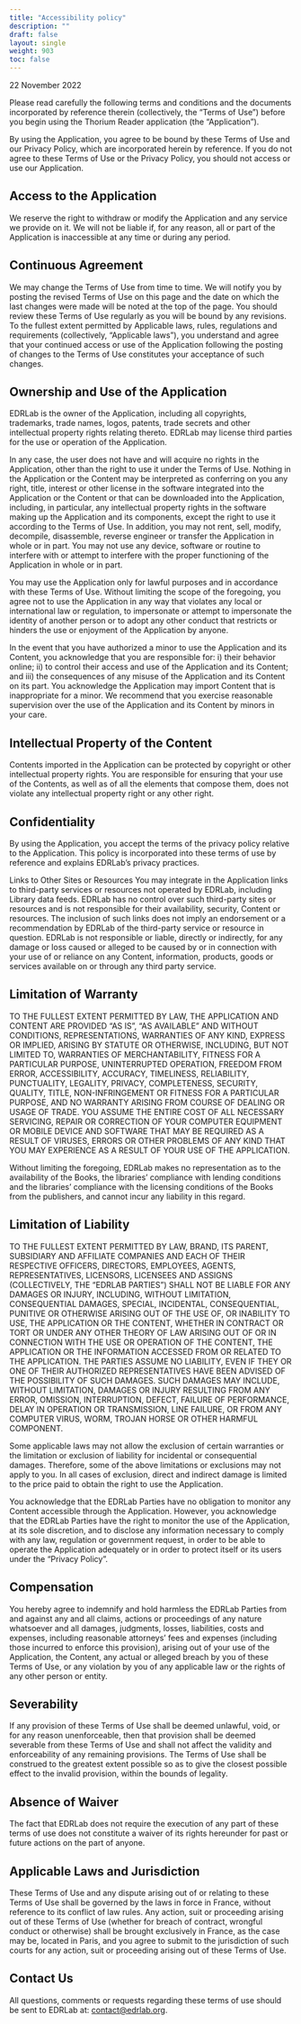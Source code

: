 ```yaml
---
title: "Accessibility policy"
description: ""
draft: false
layout: single
weight: 903
toc: false
---
```


22 November 2022

Please read carefully the following terms and conditions and the documents incorporated by reference therein (collectively, the “Terms of Use”) before you begin using the Thorium Reader application (the “Application”).

By using the Application, you agree to be bound by these Terms of Use and our Privacy Policy, which are incorporated herein by reference. If you do not agree to these Terms of Use or the Privacy Policy, you should not access or use our Application.

## Access to the Application
We reserve the right to withdraw or modify the Application and any service we provide on it. We will not be liable if, for any reason, all or part of the Application is inaccessible at any time or during any period.

## Continuous Agreement
We may change the Terms of Use from time to time. We will notify you by posting the revised Terms of Use on this page and the date on which the last changes were made will be noted at the top of the page. You should review these Terms of Use regularly as you will be bound by any revisions. To the fullest extent permitted by Applicable laws, rules, regulations and requirements (collectively, “Applicable laws”), you understand and agree that your continued access or use of the Application following the posting of changes to the Terms of Use constitutes your acceptance of such changes.

## Ownership and Use of the Application
EDRLab is the owner of the Application, including all copyrights, trademarks, trade names, logos, patents, trade secrets and other intellectual property rights relating thereto. EDRLab may license third parties for the use or operation of the Application.

In any case, the user does not have and will acquire no rights in the Application, other than the right to use it under the Terms of Use. Nothing in the Application or the Content may be interpreted as conferring on you any right, title, interest or other license in the software integrated into the Application or the Content or that can be downloaded into the Application, including, in particular, any intellectual property rights in the software making up the Application and its components, except the right to use it according to the Terms of Use. In addition, you may not rent, sell, modify, decompile, disassemble, reverse engineer or transfer the Application in whole or in part. You may not use any device, software or routine to interfere with or attempt to interfere with the proper functioning of the Application in whole or in part.

You may use the Application only for lawful purposes and in accordance with these Terms of Use. Without limiting the scope of the foregoing, you agree not to use the Application in any way that violates any local or international law or regulation, to impersonate or attempt to impersonate the identity of another person or to adopt any other conduct that restricts or hinders the use or enjoyment of the Application by anyone.

In the event that you have authorized a minor to use the Application and its Content, you acknowledge that you are responsible for: i) their behavior online; ii) to control their access and use of the Application and its Content; and iii) the consequences of any misuse of the Application and its Content on its part. You acknowledge the Application may import Content that is inappropriate for a minor. We recommend that you exercise reasonable supervision over the use of the Application and its Content by minors in your care.

## Intellectual Property of the Content
Contents imported in the Application can be protected by copyright or other intellectual property rights. You are responsible for ensuring that your use of the Contents, as well as of all the elements that compose them, does not violate any intellectual property right or any other right.

## Confidentiality
By using the Application, you accept the terms of the privacy policy relative to the Application. This policy is incorporated into these terms of use by reference and explains EDRLab’s privacy practices.

Links to Other Sites or Resources
You may integrate in the Application links to third-party services or resources not operated by EDRLab, including Library data feeds. EDRLab has no control over such third-party sites or resources and is not responsible for their availability, security, Content or resources. The inclusion of such links does not imply an endorsement or a recommendation by EDRLab of the third-party service or resource in question. EDRLab is not responsible or liable, directly or indirectly, for any damage or loss caused or alleged to be caused by or in connection with your use of or reliance on any Content, information, products, goods or services available on or through any third party service.

## Limitation of Warranty
TO THE FULLEST EXTENT PERMITTED BY LAW, THE APPLICATION AND CONTENT ARE PROVIDED “AS IS”, “AS AVAILABLE” AND WITHOUT CONDITIONS, REPRESENTATIONS, WARRANTIES OF ANY KIND, EXPRESS OR IMPLIED, ARISING BY STATUTE OR OTHERWISE, INCLUDING, BUT NOT LIMITED TO, WARRANTIES OF MERCHANTABILITY, FITNESS FOR A PARTICULAR PURPOSE, UNINTERRUPTED OPERATION, FREEDOM FROM ERROR, ACCESSIBILITY, ACCURACY, TIMELINESS, RELIABILITY, PUNCTUALITY, LEGALITY, PRIVACY, COMPLETENESS, SECURITY, QUALITY, TITLE, NON-INFRINGEMENT OR FITNESS FOR A PARTICULAR PURPOSE, AND NO WARRANTY ARISING FROM COURSE OF DEALING OR USAGE OF TRADE. YOU ASSUME THE ENTIRE COST OF ALL NECESSARY SERVICING, REPAIR OR CORRECTION OF YOUR COMPUTER EQUIPMENT OR MOBILE DEVICE AND SOFTWARE THAT MAY BE REQUIRED AS A RESULT OF VIRUSES, ERRORS OR OTHER PROBLEMS OF ANY KIND THAT YOU MAY EXPERIENCE AS A RESULT OF YOUR USE OF THE APPLICATION.

Without limiting the foregoing, EDRLab makes no representation as to the availability of the Books, the libraries’ compliance with lending conditions and the libraries’ compliance with the licensing conditions of the Books from the publishers, and cannot incur any liability in this regard.

## Limitation of Liability
TO THE FULLEST EXTENT PERMITTED BY LAW, BRAND, ITS PARENT, SUBSIDIARY AND AFFILIATE COMPANIES AND EACH OF THEIR RESPECTIVE OFFICERS, DIRECTORS, EMPLOYEES, AGENTS, REPRESENTATIVES, LICENSORS, LICENSEES AND ASSIGNS (COLLECTIVELY, THE “EDRLAB PARTIES”) SHALL NOT BE LIABLE FOR ANY DAMAGES OR INJURY, INCLUDING, WITHOUT LIMITATION, CONSEQUENTIAL DAMAGES, SPECIAL, INCIDENTAL, CONSEQUENTIAL, PUNITIVE OR OTHERWISE ARISING OUT OF THE USE OF, OR INABILITY TO USE, THE APPLICATION OR THE CONTENT, WHETHER IN CONTRACT OR TORT OR UNDER ANY OTHER THEORY OF LAW ARISING OUT OF OR IN CONNECTION WITH THE USE OR OPERATION OF THE CONTENT, THE APPLICATION OR THE INFORMATION ACCESSED FROM OR RELATED TO THE APPLICATION. THE PARTIES ASSUME NO LIABILITY, EVEN IF THEY OR ONE OF THEIR AUTHORIZED REPRESENTATIVES HAVE BEEN ADVISED OF THE POSSIBILITY OF SUCH DAMAGES. SUCH DAMAGES MAY INCLUDE, WITHOUT LIMITATION, DAMAGES OR INJURY RESULTING FROM ANY ERROR, OMISSION, INTERRUPTION, DEFECT, FAILURE OF PERFORMANCE, DELAY IN OPERATION OR TRANSMISSION, LINE FAILURE, OR FROM ANY COMPUTER VIRUS, WORM, TROJAN HORSE OR OTHER HARMFUL COMPONENT.

Some applicable laws may not allow the exclusion of certain warranties or the limitation or exclusion of liability for incidental or consequential damages. Therefore, some of the above limitations or exclusions may not apply to you. In all cases of exclusion, direct and indirect damage is limited to the price paid to obtain the right to use the Application.

You acknowledge that the EDRLab Parties have no obligation to monitor any Content accessible through the Application. However, you acknowledge that the EDRLab Parties have the right to monitor the use of the Application, at its sole discretion, and to disclose any information necessary to comply with any law, regulation or government request, in order to be able to operate the Application adequately or in order to protect itself or its users under the “Privacy Policy”.

## Compensation
You hereby agree to indemnify and hold harmless the EDRLab Parties from and against any and all claims, actions or proceedings of any nature whatsoever and all damages, judgments, losses, liabilities, costs and expenses, including reasonable attorneys’ fees and expenses (including those incurred to enforce this provision), arising out of your use of the Application, the Content, any actual or alleged breach by you of these Terms of Use, or any violation by you of any applicable law or the rights of any other person or entity.

## Severability
If any provision of these Terms of Use shall be deemed unlawful, void, or for any reason unenforceable, then that provision shall be deemed severable from these Terms of Use and shall not affect the validity and enforceability of any remaining provisions. The Terms of Use shall be construed to the greatest extent possible so as to give the closest possible effect to the invalid provision, within the bounds of legality.

## Absence of Waiver
The fact that EDRLab does not require the execution of any part of these terms of use does not constitute a waiver of its rights hereunder for past or future actions on the part of anyone.

## Applicable Laws and Jurisdiction
These Terms of Use and any dispute arising out of or relating to these Terms of Use shall be governed by the laws in force in France, without reference to its conflict of law rules. Any action, suit or proceeding arising out of these Terms of Use (whether for breach of contract, wrongful conduct or otherwise) shall be brought exclusively in France, as the case may be, located in Paris, and you agree to submit to the jurisdiction of such courts for any action, suit or proceeding arising out of these Terms of Use.

## Contact Us
All questions, comments or requests regarding these terms of use should be sent to EDRLab at: [contact@edrlab.org](mailto:contact@edrlab.org).